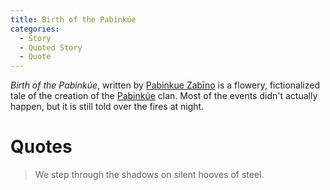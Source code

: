 ```yaml
---
title: Birth of the Pabinkúe
categories:
  - Story
  - Quoted Story
  - Quote
---
```


*Birth of the Pabinkúe*, written by [Pabinkue Zabīno]() is a flowery, fictionalized tale of the creation of the [Pabinkúe]() clan. Most of the events didn't actually happen, but it is still told over the fires at night.

# Quotes

> We step through the shadows on silent hooves of steel.
